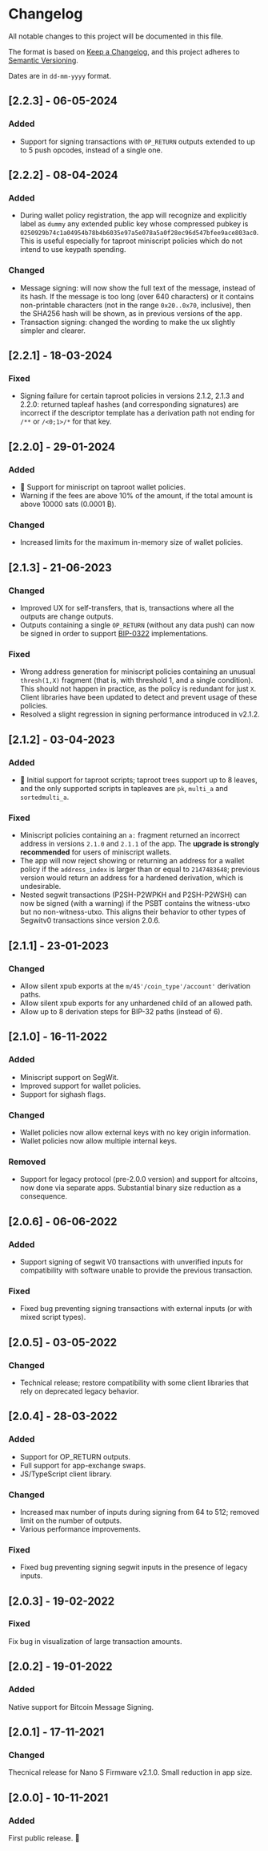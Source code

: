 # Changelog

All notable changes to this project will be documented in this file.

The format is based on [Keep a Changelog](https://keepachangelog.com/en/1.0.0/),
and this project adheres to [Semantic Versioning](https://semver.org/spec/v2.0.0.html).

Dates are in `dd-mm-yyyy` format.

## [2.2.3] - 06-05-2024

### Added

- Support for signing transactions with `OP_RETURN` outputs extended to up to 5 push opcodes, instead of a single one.

## [2.2.2] - 08-04-2024

### Added

- During wallet policy registration, the app will recognize and explicitly label as `dummy` any extended public key whose compressed pubkey is `0250929b74c1a04954b78b4b6035e97a5e078a5a0f28ec96d547bfee9ace803ac0`. This is useful especially for taproot miniscript policies which do not intend to use keypath spending.

### Changed

- Message signing: will now show the full text of the message, instead of its hash. If the message is too long (over 640 characters) or it contains non-printable characters (not in the range `0x20..0x70`, inclusive), then the SHA256 hash will be shown, as in previous versions of the app.
- Transaction signing: changed the wording to make the ux slightly simpler and clearer.

## [2.2.1] - 18-03-2024

### Fixed

- Signing failure for certain taproot policies in versions 2.1.2, 2.1.3 and 2.2.0: returned tapleaf hashes (and corresponding signatures) are incorrect if the descriptor template has a derivation path not ending for `/**` or `/<0;1>/*` for that key.

## [2.2.0] - 29-01-2024

### Added

- 🥕 Support for miniscript on taproot wallet policies.
- Warning if the fees are above 10% of the amount, if the total amount is above 10000 sats (0.0001 ₿).

### Changed

- Increased limits for the maximum in-memory size of wallet policies.

## [2.1.3] - 21-06-2023

### Changed

- Improved UX for self-transfers, that is, transactions where all the outputs are change outputs.
- Outputs containing a single `OP_RETURN` (without any data push) can now be signed in order to support [BIP-0322](https://github.com/bitcoin/bips/blob/master/bip-0322.mediawiki) implementations.


### Fixed

- Wrong address generation for miniscript policies containing an unusual `thresh(1,X)` fragment (that is, with threshold 1, and a single condition). This should not happen in practice, as the policy is redundant for just `X`. Client libraries have been updated to detect and prevent usage of these policies.
- Resolved a slight regression in signing performance introduced in v2.1.2.

## [2.1.2] - 03-04-2023

### Added

- 🥕 Initial support for taproot scripts; taproot trees support up to 8 leaves, and the only supported scripts in tapleaves are `pk`, `multi_a` and `sortedmulti_a`.

### Fixed

- Miniscript policies containing an `a:` fragment returned an incorrect address in versions `2.1.0` and `2.1.1` of the app. The **upgrade is strongly recommended** for users of miniscript wallets.
- The app will now reject showing or returning an address for a wallet policy if the `address_index` is larger than or equal to `2147483648`; previous version would return an address for a hardened derivation, which is undesirable.
- Nested segwit transactions (P2SH-P2WPKH and P2SH-P2WSH) can now be signed (with a warning) if the PSBT contains the witness-utxo but no non-witness-utxo. This aligns their behavior to other types of Segwitv0 transactions since version 2.0.6.

## [2.1.1] - 23-01-2023

### Changed

- Allow silent xpub exports at the `m/45'/coin_type'/account'` derivation paths.
- Allow silent xpub exports for any unhardened child of an allowed path.
- Allow up to 8 derivation steps for BIP-32 paths (instead of 6).

## [2.1.0] - 16-11-2022

### Added

- Miniscript support on SegWit.
- Improved support for wallet policies.
- Support for sighash flags.

### Changed

- Wallet policies now allow external keys with no key origin information.
- Wallet policies now allow multiple internal keys.

### Removed

- Support for legacy protocol (pre-2.0.0 version) and support for altcoins, now done via separate apps. Substantial binary size reduction as a consequence.

## [2.0.6] - 06-06-2022

### Added

- Support signing of segwit V0 transactions with unverified inputs for compatibility with software unable to provide the previous transaction.

### Fixed

- Fixed bug preventing signing transactions with external inputs (or with mixed script types).

## [2.0.5] - 03-05-2022

### Changed

- Technical release; restore compatibility with some client libraries that rely on deprecated legacy behavior.

## [2.0.4] - 28-03-2022

### Added

- Support for OP_RETURN outputs.
- Full support for app-exchange swaps.
- JS/TypeScript client library.

### Changed

- Increased max number of inputs during signing from 64 to 512; removed limit on the number of outputs.
- Various performance improvements.

### Fixed

- Fixed bug preventing signing segwit inputs in the presence of legacy inputs.

## [2.0.3] - 19-02-2022

### Fixed

Fix bug in visualization of large transaction amounts.

## [2.0.2] - 19-01-2022

### Added

Native support for Bitcoin Message Signing.

## [2.0.1] - 17-11-2021

### Changed

Thecnical release for Nano S Firmware v2.1.0. Small reduction in app size.

## [2.0.0] - 10-11-2021

### Added

First public release. 🎉
